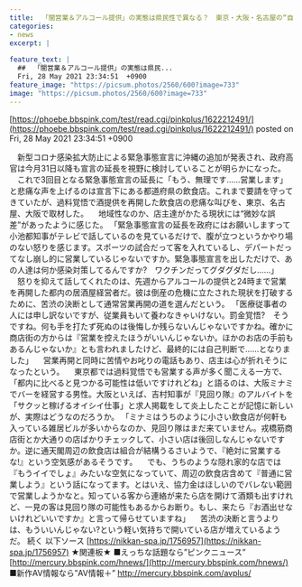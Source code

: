 ```yaml
---
title:  「闇営業＆アルコール提供」の実態は県民性で異なる？　東京・大阪・名古屋の“自粛”現場を比べてみた 	
categories:
- news
excerpt: |
  
feature_text: |
  ##  「闇営業＆アルコール提供」の実態は県民...
  Fri, 28 May 2021 23:34:51  +0900
feature_image: "https://picsum.photos/2560/600?image=733"
image: "https://picsum.photos/2560/600?image=733"
---
```


[https://phoebe.bbspink.com/test/read.cgi/pinkplus/1622212491/](https://phoebe.bbspink.com/test/read.cgi/pinkplus/1622212491/)
posted on Fri, 28 May 2021 23:34:51  +0900

<!--more-->

　新型コロナ感染拡大防止による緊急事態宣言に沖縄の追加が発表され、政府高官は今月31日以降も宣言の延長を視野に検討していることが明らかになった。 　これで3回目となる緊急事態宣言の延長に「もう、無理です……営業します」と悲痛な声を上げるのは宣言下にある都道府県の飲食店。これまで要請を守ってきていたが、過料覚悟で酒提供を再開した飲食店の悲痛な叫びを、東京、名古屋、大阪で取材した。 　地域性なのか、店主達がかたる現状には“微妙な誤差”があったように感じた。 「緊急事態宣言の延長を政府にはお願いしますって小池都知事がテレビで話しているのを見ているだけで、腹が立つというかやり場のない怒りを感じます。スポーツの試合だって客を入れているし、デパートだってなし崩し的に営業しているじゃないですか。緊急事態宣言を出しただけで、あの人達は何か感染対策してるんですか?　ワクチンだってグダグダだし……」 　怒りを抑えて話してくれたのは、先週からアルコールの提供と24時まで営業を再開した都内の居酒屋経営者だ。彼は倒産の危機に立たされた現状を打破するために、苦渋の決断として通常営業再開の道を選んだという。 「医療従事者の人には申し訳ないですが、従業員もいて養わなきゃいけない。罰金覚悟?　そうですね。何も手を打たず死ぬのは後悔しか残らないんじゃないですかね。確かに商店街の方からは『営業を控えたほうがいいんじゃないか。ほかのお店の手前もあるんじゃないか』とも言われましたけど、最終的には自己判断で……となりました」 　営業再開と同時に苦情やお叱りの電話もあり、店主は心が折れそうになったという。 　東京都では過料覚悟でも営業する声が多く聞こえる一方で、「都内に比べると見つかる可能性は低いですけれどね」と語るのは、大阪ミナミでバーを経営する男性。大阪といえば、吉村知事が『見回り隊』のアルバイトを「サクッと稼げるオイシイ仕事」と求人掲載をして炎上したことが記憶に新しいが、実際はどうなのだろうか。 「ミナミはうちのように小さい飲食店が何軒も入っている雑居ビルが多いからなのか、見回り隊はまだ来ていません。戎橋筋商店街とか大通りの店ばかりチェックして、小さい店は後回しなんじゃないですか。逆に通天閣周辺の飲食店は組合が結構うるさいようで、『絶対に営業するな!』という空気感があるそうです。 　でも、うちのような隠れ家的な店では『もうイイでしょ』みたいな空気になっていて、周辺の飲食店含めて『普通に営業しよう』という話になってます。とはいえ、協力金はほしいのでバレない範囲で営業しようかなと。知っている客から連絡が来たら店を開けて酒類も出すけれど、一見の客は見回り隊の可能性もあるからお断り。もし、来たら『お酒出せないけれどいいですか』と言って帰らせていますね」 　苦渋の決断と言うよりは、もういいんじゃない?という軽い気持ちで開いている店が増えているようだ。 続く 以下ソース [https://nikkan-spa.jp/1756957](https://nikkan-spa.jp/1756957) ★関連板★ ■えっちな話題なら”ピンクニュース” [http://mercury.bbspink.com/hnews/](http://mercury.bbspink.com/hnews/) ■新作AV情報なら”AV情報＋” http://mercury.bbspink.com/avplus/
